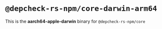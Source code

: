 # `@depcheck-rs-npm/core-darwin-arm64`

This is the **aarch64-apple-darwin** binary for `@depcheck-rs-npm/core`
